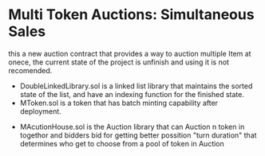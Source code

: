 # Multi Token Auctions: Simultaneous Sales

this a new auction contract that provides a way to auction multiple Item at onece, the current state of the project is unfinish and using it is not recomended.

-   DoubleLinkedLibrary.sol is a linked list library that maintains the sorted state of the list, and have an indexing function for the finished state.
-   MToken.sol is a token that has batch minting capability after deployment.

*   MAcutionHouse.sol is the Auction library that can Auction n token in togethor and bidders bid for getting better possition "turn duration" that determines who get to choose from a pool of token in Auction
